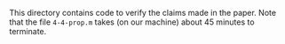 This directory contains code to verify the claims made in the paper. Note that the file `4-4-prop.m` takes (on our machine) about 45 minutes to terminate.